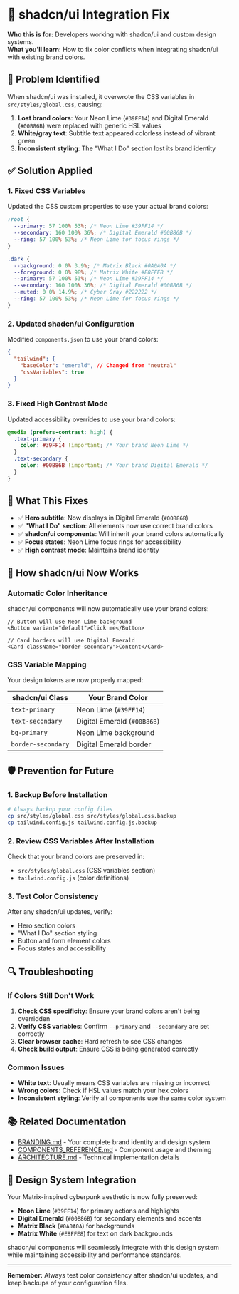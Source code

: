 # 🔧 shadcn/ui Integration Fix

**Who this is for:** Developers working with shadcn/ui and custom design systems.  
**What you'll learn:** How to fix color conflicts when integrating shadcn/ui with existing brand colors.

## 🚨 Problem Identified

When shadcn/ui was installed, it overwrote the CSS variables in `src/styles/global.css`, causing:

1. **Lost brand colors**: Your Neon Lime (`#39FF14`) and Digital Emerald (`#00B86B`) were replaced with generic HSL values
2. **White/gray text**: Subtitle text appeared colorless instead of vibrant green
3. **Inconsistent styling**: The "What I Do" section lost its brand identity

## ✅ Solution Applied

### 1. Fixed CSS Variables
Updated the CSS custom properties to use your actual brand colors:

```css
:root {
  --primary: 57 100% 53%; /* Neon Lime #39FF14 */
  --secondary: 160 100% 36%; /* Digital Emerald #00B86B */
  --ring: 57 100% 53%; /* Neon Lime for focus rings */
}

.dark {
  --background: 0 0% 3.9%; /* Matrix Black #0A0A0A */
  --foreground: 0 0% 98%; /* Matrix White #E8FFE8 */
  --primary: 57 100% 53%; /* Neon Lime #39FF14 */
  --secondary: 160 100% 36%; /* Digital Emerald #00B86B */
  --muted: 0 0% 14.9%; /* Cyber Gray #222222 */
  --ring: 57 100% 53%; /* Neon Lime for focus rings */
}
```

### 2. Updated shadcn/ui Configuration
Modified `components.json` to use your brand colors:

```json
{
  "tailwind": {
    "baseColor": "emerald", // Changed from "neutral"
    "cssVariables": true
  }
}
```

### 3. Fixed High Contrast Mode
Updated accessibility overrides to use your brand colors:

```css
@media (prefers-contrast: high) {
  .text-primary {
    color: #39FF14 !important; /* Your brand Neon Lime */
  }
  .text-secondary {
    color: #00B86B !important; /* Your brand Digital Emerald */
  }
}
```

## 🎯 What This Fixes

- ✅ **Hero subtitle**: Now displays in Digital Emerald (`#00B86B`)
- ✅ **"What I Do" section**: All elements now use correct brand colors
- ✅ **shadcn/ui components**: Will inherit your brand colors automatically
- ✅ **Focus states**: Neon Lime focus rings for accessibility
- ✅ **High contrast mode**: Maintains brand identity

## 🚀 How shadcn/ui Now Works

### Automatic Color Inheritance
shadcn/ui components will now automatically use your brand colors:

```tsx
// Button will use Neon Lime background
<Button variant="default">Click me</Button>

// Card borders will use Digital Emerald
<Card className="border-secondary">Content</Card>
```

### CSS Variable Mapping
Your design tokens are now properly mapped:

| shadcn/ui Class | Your Brand Color |
|------------------|------------------|
| `text-primary` | Neon Lime (`#39FF14`) |
| `text-secondary` | Digital Emerald (`#00B86B`) |
| `bg-primary` | Neon Lime background |
| `border-secondary` | Digital Emerald border |

## 🛡️ Prevention for Future

### 1. Backup Before Installation
```bash
# Always backup your config files
cp src/styles/global.css src/styles/global.css.backup
cp tailwind.config.js tailwind.config.js.backup
```

### 2. Review CSS Variables After Installation
Check that your brand colors are preserved in:
- `src/styles/global.css` (CSS variables section)
- `tailwind.config.js` (color definitions)

### 3. Test Color Consistency
After any shadcn/ui updates, verify:
- Hero section colors
- "What I Do" section styling
- Button and form element colors
- Focus states and accessibility

## 🔍 Troubleshooting

### If Colors Still Don't Work

1. **Check CSS specificity**: Ensure your brand colors aren't being overridden
2. **Verify CSS variables**: Confirm `--primary` and `--secondary` are set correctly
3. **Clear browser cache**: Hard refresh to see CSS changes
4. **Check build output**: Ensure CSS is being generated correctly

### Common Issues

- **White text**: Usually means CSS variables are missing or incorrect
- **Wrong colors**: Check if HSL values match your hex colors
- **Inconsistent styling**: Verify all components use the same color system

## 📚 Related Documentation

- [BRANDING.md](./BRANDING.md) - Your complete brand identity and design system
- [COMPONENTS_REFERENCE.md](./COMPONENTS_REFERENCE.md) - Component usage and theming
- [ARCHITECTURE.md](./ARCHITECTURE.md) - Technical implementation details

## 🎨 Design System Integration

Your Matrix-inspired cyberpunk aesthetic is now fully preserved:

- **Neon Lime** (`#39FF14`) for primary actions and highlights
- **Digital Emerald** (`#00B86B`) for secondary elements and accents
- **Matrix Black** (`#0A0A0A`) for backgrounds
- **Matrix White** (`#E8FFE8`) for text on dark backgrounds

shadcn/ui components will seamlessly integrate with this design system while maintaining accessibility and performance standards.

---

**Remember:** Always test color consistency after shadcn/ui updates, and keep backups of your configuration files.
